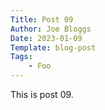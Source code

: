 ```yaml
---
Title: Post 09
Author: Joe Bloggs
Date: 2023-01-09
Template: blog-post
Tags:
    - Foo
---
```


This is post 09.

